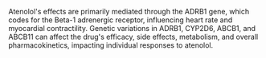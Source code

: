 Atenolol's effects are primarily mediated through the ADRB1 gene, which codes for the Beta-1 adrenergic receptor, influencing heart rate and myocardial contractility. Genetic variations in ADRB1, CYP2D6, ABCB1, and ABCB11 can affect the drug's efficacy, side effects, metabolism, and overall pharmacokinetics, impacting individual responses to atenolol.